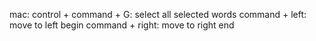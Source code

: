 mac:
control + command + G: select all selected words
command + left: move to left begin
command + right: move to right end 

